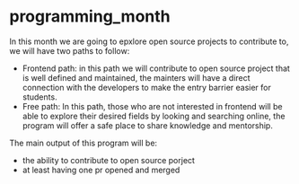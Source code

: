 # programming_month

In this month we are going to epxlore open source projects to contribute to, we will have two paths to follow: 
- Frontend path: in this path we will contribute to open source project that is well defined and maintained, the mainters will have a direct connection with the developers to make the entry barrier easier for students.
- Free path: In this path, those who are not interested in frontend will be able to explore their desired fields by looking and searching online, the program will offer a safe place to share knowledge and mentorship.

The main output of this program will be: 
- the ability to contribute to open source porject
- at least having one pr opened and merged
